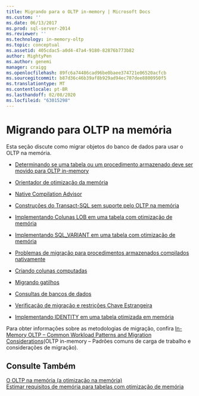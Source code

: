 ```yaml
---
title: Migrando para o OLTP in-memory | Microsoft Docs
ms.custom: ''
ms.date: 06/13/2017
ms.prod: sql-server-2014
ms.reviewer: ''
ms.technology: in-memory-oltp
ms.topic: conceptual
ms.assetid: 405cdac5-a0d4-47a4-9180-82876b773b82
author: MightyPen
ms.author: genemi
manager: craigg
ms.openlocfilehash: 89fc6a74486cad96be0baee374721e06520acfcb
ms.sourcegitcommit: b87d36c46b39af8b929ad94ec707dee8800950f5
ms.translationtype: MT
ms.contentlocale: pt-BR
ms.lasthandoff: 02/08/2020
ms.locfileid: "63015298"
---
```

# <a name="migrating-to-in-memory-oltp"></a>Migrando para OLTP na memória
  Esta seção discute como migrar objetos do banco de dados para usar o OLTP na memória.  
  
-   [Determinando se uma tabela ou um procedimento armazenado deve ser movido para OLTP in-memory](determining-if-a-table-or-stored-procedure-should-be-ported-to-in-memory-oltp.md)  
  
-   [Orientador de otimização da memória](memory-optimization-advisor.md)  
  
-   [Native Compilation Advisor](native-compilation-advisor.md)  
  
-   [Construções do Transact-SQL sem suporte pelo OLTP na memória](transact-sql-constructs-not-supported-by-in-memory-oltp.md)  
  
-   [Implementando Colunas LOB em uma tabela com otimização de memória](../../database-engine/implementing-lob-columns-in-a-memory-optimized-table.md)  
  
-   [Implementando SQL_VARIANT em uma tabela com otimização de memória](implementing-sql-variant-in-a-memory-optimized-table.md)  
  
-   [Problemas de migração para procedimentos armazenados compilados nativamente](migration-issues-for-natively-compiled-stored-procedures.md)  
  
-   [Criando colunas computadas](migrating-computed-columns.md)  
  
-   [Migrando gatilhos](migrating-triggers.md)  
  
-   [Consultas de bancos de dados](cross-database-queries.md)  
  
-   [Verificação de migração e restrições Chave Estrangeira](../../database-engine/migrating-check-and-foreign-key-constraints.md)  
  
-   [Implementando IDENTITY em uma tabela otimizada em memória](implementing-identity-in-a-memory-optimized-table.md)  
  
 Para obter informações sobre as metodologias de migração, confira [In-Memory OLTP – Common Workload Patterns and Migration Considerations](https://msdn.microsoft.com/library/dn673538.aspx)(OLTP in-memory – Padrões comuns de carga de trabalho e considerações de migração).  
  
## <a name="see-also"></a>Consulte Também  
 [O OLTP na memória &#40;a otimização na memória&#41;](in-memory-oltp-in-memory-optimization.md)   
 [Estimar requisitos de memória para tabelas com otimização de memória](memory-optimized-tables.md)  
  
  
